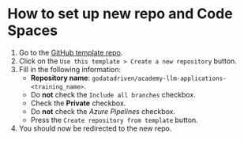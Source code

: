 # How to set up new repo and Code Spaces

1. Go to the [GitHub template repo](https://github.com/godatadriven/academy-llm-applications).
2. Click on the `Use this template > Create a new repository` button.
3. Fill in the following information:
   - **Repository name**: `godatadriven/academy-llm-applications-<training_name>`.
   - Do **not** check the `Include all branches` checkbox.
   - Check the **Private** checkbox.
   - Do **not** check the *Azure Pipelines* checkbox.
   - Press the `Create repository from template` button.
4. You should now be redirected to the new repo.
